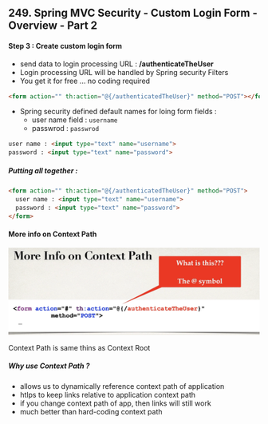 ## 249. Spring MVC Security - Custom Login Form - Overview - Part 2

#### Step 3 : Create custom login form 
* send data to login processing URL : **/authenticateTheUser**
* Login processing URL will be handled by Spring security Filters 
* You get it for free ... no coding required 


```html
<form action="" th:action="@{/authenticatedTheUser}" method="POST"></form>
```

* Spring security defined default names for loing form fields : 
  * user name field : `username`
  * passwrod : `passwrod`
```html
user name : <input type="text" name="username">
password : <input type="text" name="password">
```

##### Putting all together : 
```html
<form action="" th:action="@{/authenticatedTheUser}" method="POST">
  user name : <input type="text" name="username">
  password : <input type="text" name="password">
</form>

```

#### More info on Context Path
![img.png](img.png)

Context Path is same thins as Context Root 

##### Why use Context Path ? 
* allows us to dynamically reference context path of application 
* htlps to keep links relative to application context path 
* if you change context path of app, then links will still work 
* much better than hard-coding context path 

